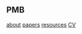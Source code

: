 ## PMB

[about](./about.html)
[papers](./papers.html)
[resources](paper_summaries.html)
[CV](./cv.html)

